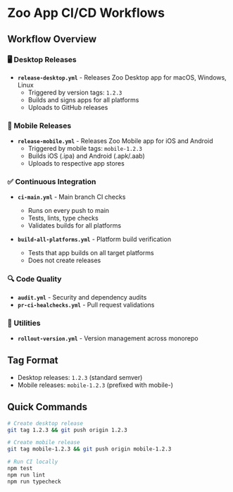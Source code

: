 # Zoo App CI/CD Workflows

## Workflow Overview

### 🖥️ Desktop Releases
- **`release-desktop.yml`** - Releases Zoo Desktop app for macOS, Windows, Linux
  - Triggered by version tags: `1.2.3`
  - Builds and signs apps for all platforms
  - Uploads to GitHub releases

### 📱 Mobile Releases  
- **`release-mobile.yml`** - Releases Zoo Mobile app for iOS and Android
  - Triggered by mobile tags: `mobile-1.2.3`
  - Builds iOS (.ipa) and Android (.apk/.aab)
  - Uploads to respective app stores

### ✅ Continuous Integration
- **`ci-main.yml`** - Main branch CI checks
  - Runs on every push to main
  - Tests, lints, type checks
  - Validates builds for all platforms
  
- **`build-all-platforms.yml`** - Platform build verification
  - Tests that app builds on all target platforms
  - Does not create releases

### 🔍 Code Quality
- **`audit.yml`** - Security and dependency audits
- **`pr-ci-healchecks.yml`** - Pull request validations

### 🔧 Utilities
- **`rollout-version.yml`** - Version management across monorepo

## Tag Format

- Desktop releases: `1.2.3` (standard semver)
- Mobile releases: `mobile-1.2.3` (prefixed with mobile-)

## Quick Commands

```bash
# Create desktop release
git tag 1.2.3 && git push origin 1.2.3

# Create mobile release  
git tag mobile-1.2.3 && git push origin mobile-1.2.3

# Run CI locally
npm test
npm run lint
npm run typecheck
```